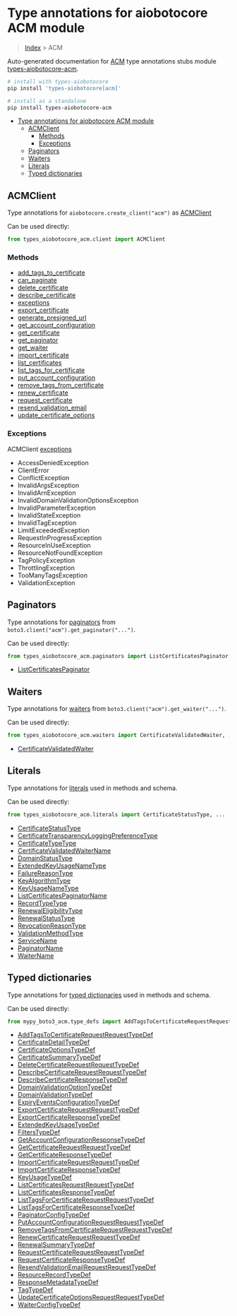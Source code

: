 <a id="type-annotations-for-aiobotocore-acm-module"></a>

# Type annotations for aiobotocore ACM module

> [Index](..) > ACM

Auto-generated documentation for
[ACM](https://boto3.amazonaws.com/v1/documentation/api/latest/reference/services/acm.html#ACM)
type annotations stubs module
[types-aiobotocore-acm](https://pypi.org/project/types-aiobotocore-acm/).

```bash
# install with types-aiobotocore
pip install 'types-aiobotocore[acm]'

# install as a standalone
pip install types-aiobotocore-acm
```

- [Type annotations for aiobotocore ACM module](#type-annotations-for-aiobotocore-acm-module)
  - [ACMClient](#acmclient)
    - [Methods](#methods)
    - [Exceptions](#exceptions)
  - [Paginators](#paginators)
  - [Waiters](#waiters)
  - [Literals](#literals)
  - [Typed dictionaries](#typed-dictionaries)

<a id="acmclient"></a>

## ACMClient

Type annotations for `aiobotocore.create_client("acm")` as
[ACMClient](./client.md)

Can be used directly:

```python
from types_aiobotocore_acm.client import ACMClient
```

<a id="methods"></a>

### Methods

- [add_tags_to_certificate](./client.md#add_tags_to_certificate)
- [can_paginate](./client.md#can_paginate)
- [delete_certificate](./client.md#delete_certificate)
- [describe_certificate](./client.md#describe_certificate)
- [exceptions](./client.md#exceptions)
- [export_certificate](./client.md#export_certificate)
- [generate_presigned_url](./client.md#generate_presigned_url)
- [get_account_configuration](./client.md#get_account_configuration)
- [get_certificate](./client.md#get_certificate)
- [get_paginator](./client.md#get_paginator)
- [get_waiter](./client.md#get_waiter)
- [import_certificate](./client.md#import_certificate)
- [list_certificates](./client.md#list_certificates)
- [list_tags_for_certificate](./client.md#list_tags_for_certificate)
- [put_account_configuration](./client.md#put_account_configuration)
- [remove_tags_from_certificate](./client.md#remove_tags_from_certificate)
- [renew_certificate](./client.md#renew_certificate)
- [request_certificate](./client.md#request_certificate)
- [resend_validation_email](./client.md#resend_validation_email)
- [update_certificate_options](./client.md#update_certificate_options)

<a id="exceptions"></a>

### Exceptions

ACMClient [exceptions](./client.md#exceptions)

- AccessDeniedException
- ClientError
- ConflictException
- InvalidArgsException
- InvalidArnException
- InvalidDomainValidationOptionsException
- InvalidParameterException
- InvalidStateException
- InvalidTagException
- LimitExceededException
- RequestInProgressException
- ResourceInUseException
- ResourceNotFoundException
- TagPolicyException
- ThrottlingException
- TooManyTagsException
- ValidationException

<a id="paginators"></a>

## Paginators

Type annotations for [paginators](./paginators.md) from
`boto3.client("acm").get_paginator("...")`.

Can be used directly:

```python
from types_aiobotocore_acm.paginators import ListCertificatesPaginator, ...
```

- [ListCertificatesPaginator](./paginators.md#listcertificatespaginator)

<a id="waiters"></a>

## Waiters

Type annotations for [waiters](./waiters.md) from
`boto3.client("acm").get_waiter("...")`.

Can be used directly:

```python
from types_aiobotocore_acm.waiters import CertificateValidatedWaiter, ...
```

- [CertificateValidatedWaiter](./waiters.md#certificatevalidatedwaiter)

<a id="literals"></a>

## Literals

Type annotations for [literals](./literals.md) used in methods and schema.

Can be used directly:

```python
from types_aiobotocore_acm.literals import CertificateStatusType, ...
```

- [CertificateStatusType](./literals.md#certificatestatustype)
- [CertificateTransparencyLoggingPreferenceType](./literals.md#certificatetransparencyloggingpreferencetype)
- [CertificateTypeType](./literals.md#certificatetypetype)
- [CertificateValidatedWaiterName](./literals.md#certificatevalidatedwaitername)
- [DomainStatusType](./literals.md#domainstatustype)
- [ExtendedKeyUsageNameType](./literals.md#extendedkeyusagenametype)
- [FailureReasonType](./literals.md#failurereasontype)
- [KeyAlgorithmType](./literals.md#keyalgorithmtype)
- [KeyUsageNameType](./literals.md#keyusagenametype)
- [ListCertificatesPaginatorName](./literals.md#listcertificatespaginatorname)
- [RecordTypeType](./literals.md#recordtypetype)
- [RenewalEligibilityType](./literals.md#renewaleligibilitytype)
- [RenewalStatusType](./literals.md#renewalstatustype)
- [RevocationReasonType](./literals.md#revocationreasontype)
- [ValidationMethodType](./literals.md#validationmethodtype)
- [ServiceName](./literals.md#servicename)
- [PaginatorName](./literals.md#paginatorname)
- [WaiterName](./literals.md#waitername)

<a id="typed-dictionaries"></a>

## Typed dictionaries

Type annotations for [typed dictionaries](./type_defs.md) used in methods and
schema.

Can be used directly:

```python
from mypy_boto3_acm.type_defs import AddTagsToCertificateRequestRequestTypeDef, ...
```

- [AddTagsToCertificateRequestRequestTypeDef](./type_defs.md#addtagstocertificaterequestrequesttypedef)
- [CertificateDetailTypeDef](./type_defs.md#certificatedetailtypedef)
- [CertificateOptionsTypeDef](./type_defs.md#certificateoptionstypedef)
- [CertificateSummaryTypeDef](./type_defs.md#certificatesummarytypedef)
- [DeleteCertificateRequestRequestTypeDef](./type_defs.md#deletecertificaterequestrequesttypedef)
- [DescribeCertificateRequestRequestTypeDef](./type_defs.md#describecertificaterequestrequesttypedef)
- [DescribeCertificateResponseTypeDef](./type_defs.md#describecertificateresponsetypedef)
- [DomainValidationOptionTypeDef](./type_defs.md#domainvalidationoptiontypedef)
- [DomainValidationTypeDef](./type_defs.md#domainvalidationtypedef)
- [ExpiryEventsConfigurationTypeDef](./type_defs.md#expiryeventsconfigurationtypedef)
- [ExportCertificateRequestRequestTypeDef](./type_defs.md#exportcertificaterequestrequesttypedef)
- [ExportCertificateResponseTypeDef](./type_defs.md#exportcertificateresponsetypedef)
- [ExtendedKeyUsageTypeDef](./type_defs.md#extendedkeyusagetypedef)
- [FiltersTypeDef](./type_defs.md#filterstypedef)
- [GetAccountConfigurationResponseTypeDef](./type_defs.md#getaccountconfigurationresponsetypedef)
- [GetCertificateRequestRequestTypeDef](./type_defs.md#getcertificaterequestrequesttypedef)
- [GetCertificateResponseTypeDef](./type_defs.md#getcertificateresponsetypedef)
- [ImportCertificateRequestRequestTypeDef](./type_defs.md#importcertificaterequestrequesttypedef)
- [ImportCertificateResponseTypeDef](./type_defs.md#importcertificateresponsetypedef)
- [KeyUsageTypeDef](./type_defs.md#keyusagetypedef)
- [ListCertificatesRequestRequestTypeDef](./type_defs.md#listcertificatesrequestrequesttypedef)
- [ListCertificatesResponseTypeDef](./type_defs.md#listcertificatesresponsetypedef)
- [ListTagsForCertificateRequestRequestTypeDef](./type_defs.md#listtagsforcertificaterequestrequesttypedef)
- [ListTagsForCertificateResponseTypeDef](./type_defs.md#listtagsforcertificateresponsetypedef)
- [PaginatorConfigTypeDef](./type_defs.md#paginatorconfigtypedef)
- [PutAccountConfigurationRequestRequestTypeDef](./type_defs.md#putaccountconfigurationrequestrequesttypedef)
- [RemoveTagsFromCertificateRequestRequestTypeDef](./type_defs.md#removetagsfromcertificaterequestrequesttypedef)
- [RenewCertificateRequestRequestTypeDef](./type_defs.md#renewcertificaterequestrequesttypedef)
- [RenewalSummaryTypeDef](./type_defs.md#renewalsummarytypedef)
- [RequestCertificateRequestRequestTypeDef](./type_defs.md#requestcertificaterequestrequesttypedef)
- [RequestCertificateResponseTypeDef](./type_defs.md#requestcertificateresponsetypedef)
- [ResendValidationEmailRequestRequestTypeDef](./type_defs.md#resendvalidationemailrequestrequesttypedef)
- [ResourceRecordTypeDef](./type_defs.md#resourcerecordtypedef)
- [ResponseMetadataTypeDef](./type_defs.md#responsemetadatatypedef)
- [TagTypeDef](./type_defs.md#tagtypedef)
- [UpdateCertificateOptionsRequestRequestTypeDef](./type_defs.md#updatecertificateoptionsrequestrequesttypedef)
- [WaiterConfigTypeDef](./type_defs.md#waiterconfigtypedef)
